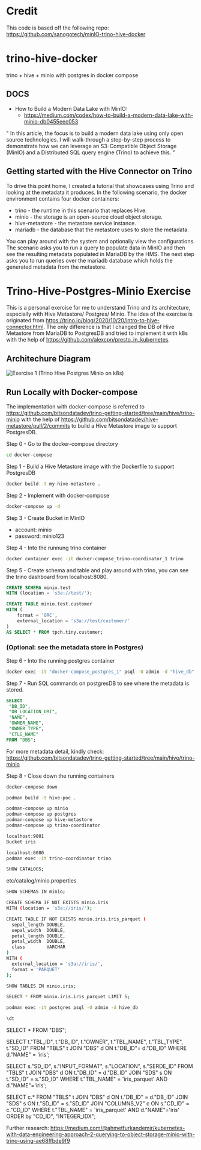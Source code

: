 # Credit
This code is based off the following repo:
https://github.com/sanogotech/minIO-trino-hive-docker


# trino-hive-docker
trino + hive + minio with postgres in docker compose



## DOCS

- How to Build a Modern Data Lake with MinIO:
  * https://medium.com/codex/how-to-build-a-modern-data-lake-with-minio-db0455eec053

"
In this article, the focus is to build a modern data lake using only open source technologies. I will walk-through a step-by-step process to demonstrate how we can leverage an S3-Compatible Object Storage (MinIO) and a Distributed SQL query engine (Trino) to achieve this.
"

## Getting started with the Hive Connector on Trino #
To drive this point home, I created a tutorial that showcases using Trino and looking at the metadata it produces. In the following scenario, the docker environment contains four docker containers:

* trino - the runtime in this scenario that replaces Hive.
* minio - the storage is an open-source cloud object storage.
* hive-metastore - the metastore service instance.
* mariadb - the database that the metastore uses to store the metadata.

You can play around with the system and optionally view the configurations. The scenario asks you to run a query to populate data in MinIO and then see the resulting metadata populated in MariaDB by the HMS. The next step asks you to run queries over the mariadb database which holds the generated metadata from the metastore.
# Trino-Hive-Postgres-Minio Exercise

This is a personal exercise for me to understand Trino and its architecture, especially with 
Hive Metastore/ Postgres/ Minio. The idea of the exercise is originated from 
https://trino.io/blog/2020/10/20/intro-to-hive-connector.html. The only difference is that I 
changed the DB of Hive Metastore from MariaDB to PostgresDB and tried to implement it 
with k8s with the help of https://github.com/alexcpn/presto_in_kubernetes.

## Architechure Diagram
![Exercise 1 (Trino Hive Postgres Minio on k8s)](https://user-images.githubusercontent.com/84711996/186559791-1b974247-dd1d-4ba1-bada-fe0759f5c8d4.jpeg)


## Run Locally with Docker-compose
The implementation with docker-compose is referred to https://github.com/bitsondatadev/trino-getting-started/tree/main/hive/trino-minio 
with the help of https://github.com/bitsondatadev/hive-metastore/pull/2/commits to build a Hive Metastore image to
support PostgresDB.

Step 0 - Go to the docker-compose directory
```bash
cd docker-compose
```
Step 1 - Build a Hive Metastore image with the Dockerfile to support PostgresDB
```bash
docker build -t my-hive-metastore .
```
Step 2 - Implement with docker-compose
```bash
docker-compose up -d
```
Step 3 - Create Bucket in MinIO
- account: minio
- password: minio123

Step 4 - Into the runnung trino container
```bash
docker container exec -it docker-compose_trino-coordinator_1 trino
```
Step 5 -  Create schema and table and play around with trino, you can see the trino dashboard from localhost:8080.
```sql
CREATE SCHEMA minio.test
WITH (location = 's3a://test/');

CREATE TABLE minio.test.customer
WITH (
    format = 'ORC',
    external_location = 's3a://test/customer/'
) 
AS SELECT * FROM tpch.tiny.customer;
```

			
### (Optional: see the metadata store in Postgres)
Step 6 - Into the running postgres container
```bash 
docker exec -it "docker-compose_postgres_1" psql -U admin -d "hive_db"
```
Step 7 - Run SQL commands on postgresDB to see where the metadata is stored. 
```sql
SELECT
 "DB_ID",
 "DB_LOCATION_URI",
 "NAME", 
 "OWNER_NAME",
 "OWNER_TYPE",
 "CTLG_NAME"
FROM "DBS";
```

For more metadata detail, kindly check: 
https://github.com/bitsondatadev/trino-getting-started/tree/main/hive/trino-minio

Step 8 - Close down the running containers
```bash
docker-compose down
```











```bash
podman build -t hive-poc .
```

```bash
podman-compose up minio
podman-compose up postgres
podman-compose up hive-metastore
podman-compose up trino-coordinator
```

```bash
localhost:9001
Bucket iris
```

```bash
localhost:8080
podman exec -it trino-coordinator trino
```

```bash
SHOW CATALOGS;
```

etc/catalog/minio.properties

```bash
SHOW SCHEMAS IN minio;
```

```bash
CREATE SCHEMA IF NOT EXISTS minio.iris
WITH (location = 's3a://iris/');
```

```bash
CREATE TABLE IF NOT EXISTS minio.iris.iris_parquet (
  sepal_length DOUBLE,
  sepal_width  DOUBLE,
  petal_length DOUBLE,
  petal_width  DOUBLE,
  class        VARCHAR
)
WITH (
  external_location = 's3a://iris/',
  format = 'PARQUET'
);
```

```bash
SHOW TABLES IN minio.iris;
```

```bash
SELECT * FROM minio.iris.iris_parquet LIMIT 5;
```

```bash
podman exec -it postgres psql -U admin -d hive_db
```

```bash
\dt
```

SELECT * FROM "DBS";

SELECT 
 t."TBL_ID", 
 t."DB_ID", 
 t."OWNER", 
 t."TBL_NAME", 
 t."TBL_TYPE",
 t."SD_ID"
FROM "TBLS" t 
 JOIN "DBS" d 
  ON t."DB_ID"= d."DB_ID" 
WHERE d."NAME" = 'iris';

SELECT 
 s."SD_ID",
 s."INPUT_FORMAT",
 s."LOCATION",
 s."SERDE_ID" 
FROM "TBLS" t 
 JOIN "DBS" d
  ON t."DB_ID" = d."DB_ID"
 JOIN "SDS" s 
  ON t."SD_ID" = s."SD_ID"
WHERE t."TBL_NAME" = 'iris_parquet'
 AND d."NAME"='iris';


SELECT c.* 
FROM "TBLS" t
 JOIN "DBS" d
  ON t."DB_ID" = d."DB_ID"
 JOIN "SDS" s
  ON t."SD_ID" = s."SD_ID"
 JOIN "COLUMNS_V2" c
  ON s."CD_ID" = c."CD_ID"
WHERE t."TBL_NAME" = 'iris_parquet'
 AND d."NAME"='iris'
ORDER by "CD_ID", "INTEGER_IDX";

Further research:
https://medium.com/@ahmetfurkandemir/kubernetes-with-data-engineering-approach-2-querying-to-object-storage-minio-with-trino-using-ae68ffbde9f9
